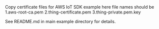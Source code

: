 Copy certificate files for AWS IoT SDK example here
file names should be
1.aws-root-ca.pem
2.thing-certificate.pem
3.thing-private.pem.key

See README.md in main example directory for details.
